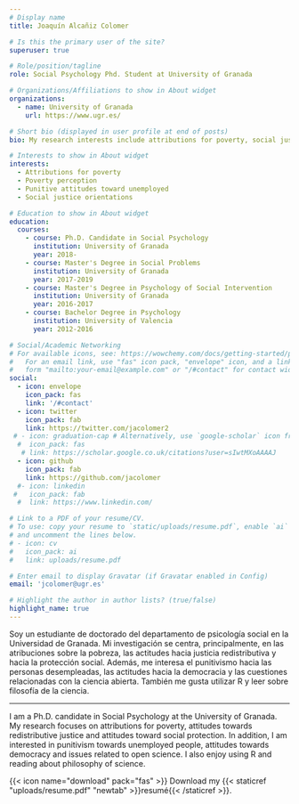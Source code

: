 ```yaml
---
# Display name
title: Joaquín Alcañiz Colomer

# Is this the primary user of the site?
superuser: true

# Role/position/tagline
role: Social Psychology Phd. Student at University of Granada

# Organizations/Affiliations to show in About widget
organizations:
  - name: University of Granada
    url: https://www.ugr.es/

# Short bio (displayed in user profile at end of posts)
bio: My research interests include attributions for poverty, social justice orientations...

# Interests to show in About widget
interests:
  - Attributions for poverty
  - Poverty perception
  - Punitive attitudes toward unemployed
  - Social justice orientations

# Education to show in About widget
education:
  courses:
    - course: Ph.D. Candidate in Social Psychology
      institution: University of Granada
      year: 2018-
    - course: Master's Degree in Social Problems
      institution: University of Granada
      year: 2017-2019
    - course: Master's Degree in Psychology of Social Intervention 
      institution: University of Granada
      year: 2016-2017
    - course: Bachelor Degree in Psychology
      institution: University of Valencia
      year: 2012-2016

# Social/Academic Networking
# For available icons, see: https://wowchemy.com/docs/getting-started/page-builder/#icons
#   For an email link, use "fas" icon pack, "envelope" icon, and a link in the
#   form "mailto:your-email@example.com" or "/#contact" for contact widget.
social:
  - icon: envelope
    icon_pack: fas
    link: '/#contact'
  - icon: twitter
    icon_pack: fab
    link: https://twitter.com/jacolomer2
 # - icon: graduation-cap # Alternatively, use `google-scholar` icon from `ai` icon pack
  #  icon_pack: fas
   # link: https://scholar.google.co.uk/citations?user=sIwtMXoAAAAJ
  - icon: github
    icon_pack: fab
    link: https://github.com/jacolomer
  #- icon: linkedin
 #   icon_pack: fab
  #  link: https://www.linkedin.com/

# Link to a PDF of your resume/CV.
# To use: copy your resume to `static/uploads/resume.pdf`, enable `ai` icons in `params.toml`,
# and uncomment the lines below.
# - icon: cv
#   icon_pack: ai
#   link: uploads/resume.pdf

# Enter email to display Gravatar (if Gravatar enabled in Config)
email: 'jcolomer@ugr.es'

# Highlight the author in author lists? (true/false)
highlight_name: true
---
```




Soy un estudiante de doctorado del departamento de psicología social en la Universidad de Granada. Mi investigación se centra, principalmente, en las atribuciones sobre la pobreza, las actitudes hacia justicia redistributiva y hacia la protección social. Además, me interesa el punitivismo hacia las personas desempleadas, las actitudes hacia la democracia y las cuestiones relacionadas con la ciencia abierta. También me gusta utilizar R y leer sobre filosofía de la ciencia. 

---

I am a Ph.D. candidate in Social Psychology at the University of Granada. My research focuses on attributions for poverty, attitudes towards redistributive justice and attitudes toward social protection. In addition, I am interested in punitivism towards unemployed people, attitudes towards democracy and issues related to open science. I also enjoy using R and reading about philosophy of science.



{{< icon name="download" pack="fas" >}} Download my {{< staticref "uploads/resume.pdf" "newtab" >}}resumé{{< /staticref >}}.

